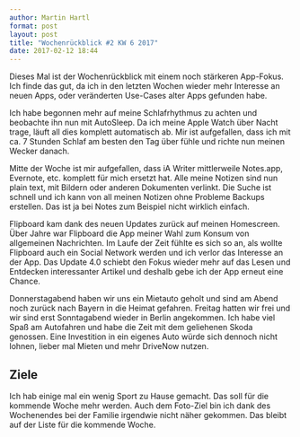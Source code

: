 ```yaml
---
author: Martin Hartl
format: post
layout: post
title: "Wochenrückblick #2 KW 6 2017"
date: 2017-02-12 18:44
---
```

Dieses Mal ist der Wochenrückblick mit einem noch stärkeren App-Fokus. Ich finde das gut, da ich in den letzten Wochen wieder mehr Interesse an neuen Apps, oder veränderten Use-Cases alter Apps gefunden habe.

Ich habe begonnen mehr auf meine Schlafrhythmus zu achten und beobachte ihn nun mit AutoSleep. Da ich meine Apple Watch über Nacht trage, läuft all dies komplett automatisch ab. Mir ist aufgefallen, dass ich mit ca. 7 Stunden Schlaf am besten den Tag über fühle und richte nun meinen Wecker danach.

Mitte der Woche ist mir aufgefallen, dass iA Writer mittlerweile Notes.app, Evernote, etc. komplett für mich ersetzt hat. Alle meine Notizen sind nun plain text, mit Bildern oder anderen Dokumenten verlinkt. Die Suche ist schnell und ich kann von all meinen Notizen ohne Probleme Backups erstellen. Das ist ja bei Notes zum Beispiel nicht wirklich einfach.

Flipboard kam dank des neuen Updates zurück auf meinen Homescreen. Über Jahre war Flipboard die App meiner Wahl zum Konsum von allgemeinen Nachrichten. Im Laufe der Zeit fühlte es sich so an, als wollte Flipboard auch ein Social Network werden und ich verlor das Interesse an der App. Das Update 4.0 schiebt den Fokus wieder mehr auf das Lesen und Entdecken interessanter Artikel und deshalb gebe ich der App erneut eine Chance.

Donnerstagabend haben wir uns ein Mietauto geholt und sind am Abend noch zurück nach Bayern in die Heimat gefahren. Freitag hatten wir frei und wir sind erst Sonntagabend wieder in Berlin angekommen. Ich habe viel Spaß am Autofahren und habe die Zeit mit dem geliehenen Skoda genossen. Eine Investition in ein eigenes Auto würde sich dennoch nicht lohnen, lieber mal Mieten und mehr DriveNow nutzen.

## Ziele
Ich hab einige mal ein wenig Sport zu Hause gemacht. Das soll für die kommende Woche mehr werden.
Auch dem Foto-Ziel bin ich dank des Wochenendes bei der Familie irgendwie nicht näher gekommen. Das bleibt auf der Liste für die kommende Woche.